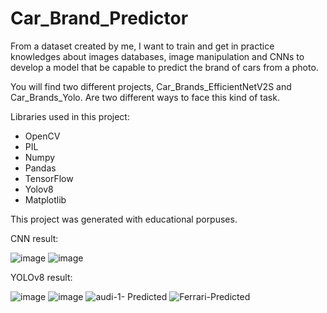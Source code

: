 # Car_Brand_Predictor

From a dataset created by me, I want to train and get in practice knowledges about images databases, image manipulation and CNNs to develop a model that be capable to predict the brand of cars from a photo.

You will find two different projects, Car_Brands_EfficientNetV2S and Car_Brands_Yolo. Are two different ways to face this kind of task. 

Libraries used in this project:
* OpenCV
* PIL
* Numpy
* Pandas
* TensorFlow
* Yolov8
* Matplotlib

This project was generated with educational porpuses.

CNN result:

![image](https://github.com/Santi-H-98/Car_Brand_Predictor/assets/147663147/bbe6527a-1e61-40c0-b347-72763061f5df)
![image](https://github.com/Santi-H-98/Car_Brand_Predictor/assets/147663147/284b20aa-a606-4558-b1e6-43f877bf7110)


YOLOv8 result:

![image](https://github.com/Santi-H-98/Car_Brand_Predictor/assets/147663147/457c02d3-2334-4dd3-ad98-a8792a45e3ec)
![image](https://github.com/Santi-H-98/Car_Brand_Predictor/assets/147663147/49451f1e-ff11-4892-a97e-ca4d6c90a721)
![audi-1- Predicted](https://github.com/Santi-H-98/Car_Brand_Predictor/assets/147663147/c995cdf1-ce98-44f4-bbd8-22e6e93343fa)
![Ferrari-Predicted](https://github.com/Santi-H-98/Car_Brand_Predictor/assets/147663147/847c5c7a-5203-4524-a0a0-cbe8116dd6ea)

